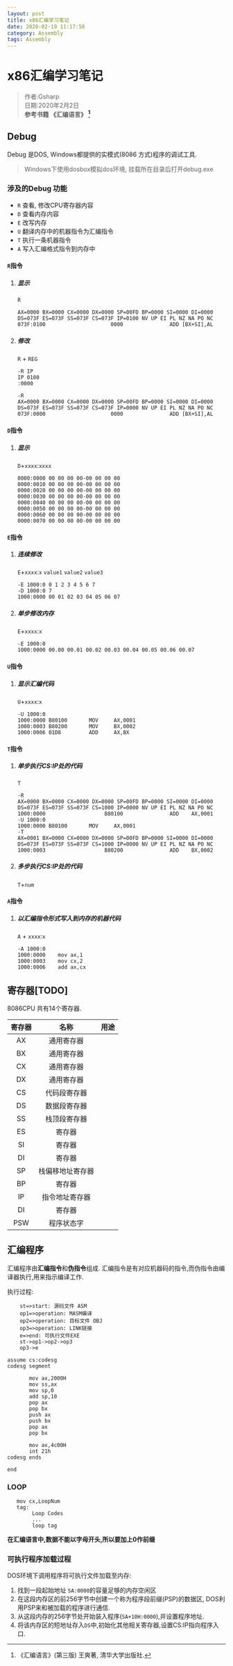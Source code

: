 ```yaml
---
layout: post
title: x86汇编学习笔记
date: 2020-02-19 11:17:58
category: Assembly
tags: Assembly
---
```

# x86汇编学习笔记 

>作者:Gsharp   
>日期:2020年2月2日  
>**参考书籍 《汇编语言》 [^1]**

## Debug

Debug 是DOS, Windows都提供的实模式(8086 方式)程序的调试工具.
> Windows下使用dosbox模拟dos环境, 挂载所在目录后打开debug.exe

### 涉及的Debug 功能

- `R` 查看, 修改CPU寄存器内容
- `D` 查看内存内容
- `E` 改写内存
- `U` 翻译内存中的机器指令为汇编指令
- `T` 执行一条机器指令
- `A` 写入汇编格式指令到内存中

#### `R`指令

1. #####  显示
   `R`
   ```Shell
   AX=0000 BX=0000 CX=0000 DX=0000 SP=00FD BP=0000 SI=0000 DI=0000 
   DS=073F ES=073F SS=073F CS=073F IP=0100 NV UP EI PL NZ NA PO NC
   073F:0100                     0000               ADD [BX+SI],AL
   ```

2. ##### 修改

   `R` + `REG`
   ```Shell
   -R IP
   IP 0100
   :0000
   
   -R
   AX=0000 BX=0000 CX=0000 DX=0000 SP=00FD BP=0000 SI=0000 DI=0000 
   DS=073F ES=073F SS=073F CS=073F IP=0000 NV UP EI PL NZ NA PO NC
   073F:0000                     0000               ADD [BX+SI],AL
   ```

#### `D`指令

1. ##### 显示
   
   `D`+`xxxx`:`xxxx`
   ```Shell
   0000:0000 00 00 00 00-00 00 00 00
   0000:0010 00 00 00 00-00 00 00 00
   0000:0020 00 00 00 00-00 00 00 00
   0000:0030 00 00 00 00-00 00 00 00
   0000:0040 00 00 00 00-00 00 00 00
   0000:0050 00 00 00 00-00 00 00 00
   0000:0060 00 00 00 00-00 00 00 00
   0000:0070 00 00 00 00-00 00 00 00
   ```

#### `E`指令

1. ##### 连续修改
   
   `E`+`xxxx`:`x` `value1` `value2` `value3` 

   ```Shell
   -E 1000:0 0 1 2 3 4 5 6 7
   -D 1000:0 7
   1000:0000 00 01 02 03 04 05 06 07
   ```   

2. ##### 单步修改内存
   
   `E`+`xxxx`:`x`

   ```Shell
   -E 1000:0
   1000:0000 00.00 00.01 00.02 00.03 00.04 00.05 00.06 00.07 
   ```

#### `U`指令

1. ##### 显示汇编代码
   `U`+`xxxx`:`x`

   ```Shell
   -U 1000:0
   1000:0000 B80100       MOV     AX,0001    
   1000:0003 B80200       MOV     BX,0002
   1000:0006 01D8         ADD     AX,BX
   ```
#### `T`指令

1. ##### 单步执行CS:IP处的代码
   `T`
   ```Shell
   -R
   AX=0000 BX=0000 CX=0000 DX=0000 SP=00FD BP=0000 SI=0000 DI=0000 
   DS=073F ES=073F SS=073F CS=1000 IP=0000 NV UP EI PL NZ NA PO NC
   1000:0000                   B80100               ADD    AX,0001
   -U 1000:0
   1000:0000 B80100       MOV     AX,0001
   -T 
   AX=0001 BX=0000 CX=0000 DX=0000 SP=00FD BP=0000 SI=0000 DI=0000 
   DS=073F ES=073F SS=073F CS=1000 IP=0000 NV UP EI PL NZ NA PO NC
   1000:0003                   B80200               ADD    BX,0002
   ```

2. ##### 多步执行CS:IP处的代码
   
   `T`+`num`
   
#### `A`指令

   
1. ##### 以汇编指令形式写入到内存的机器代码
    `A` + `xxxx`:`x`
    
    ```Shell
    -A 1000:0
    1000:0000    mov ax,1
    1000:0003    mov cx,2
    1000:0006    add ax,cx
    ```
## 寄存器[TODO]

8086CPU 共有14个寄存器.

|寄存器|名称|用途|
|:----:|:----:|:----:|
|AX|通用寄存器||
|BX|通用寄存器|
|CX|通用寄存器|
|DX|通用寄存器|
|CS|代码段寄存器|
|DS|数据段寄存器|
|SS|栈顶段寄存器|
|ES|寄存器|
|SI|寄存器|
|DI|寄存器|
|SP|栈偏移地址寄存器|
|BP|寄存器|
|IP|指令地址寄存器|
|DI|寄存器|
|PSW|程序状态字|

## 汇编程序

汇编程序由**汇编指令**和**伪指令**组成. 汇编指令是有对应机器码的指令,而伪指令由编译器执行,用来指示编译工作.

执行过程:
```flow
    st=>start: 源码文件 ASM
	op1=>operation: MASM编译
	op2=>operation: 目标文件 OBJ
	op3=>operation: LINK链接
	e=>end: 可执行文件EXE
	st->op1->op2->op3
    op3->e
```

``` asm6502
assume cs:codesg
codesg segment

       mov ax,2000H
       mov ss,ax
       mov sp,0
       add sp,10
       pop ax
       pop bx
       push ax
       push bx
       pop ax
       pop bx

       mov ax,4c00H
       int 21h
codesg ends

end
```

### LOOP
```asm6502
   mov cx,LoopNum
   tag:
        Loop Codes
        ...
        loop tag
```
**在汇编语言中,数据不能以字母开头,所以要加上0作前缀**

### 可执行程序加载过程 

DOS环境下调用程序将可执行文件加载至内存:
1. 找到一段起始地址 `SA:0000`的容量足够的内存空闲区
2. 在这段内存区的前256字节中创建一个称为程序段前缀(PSP)的数据区, DOS利用PSP来和被加载的程序进行通信.
3. 从这段内存的256字节处开始装入程序(`SA+10H:0000`),并设置程序地址.
4. 将该内存区的短地址存入`DS`中,初始化其他相关寄存器,设置CS:IP指向程序入口. 


[^1]: 《汇编语言》(第三版) 王爽著, 清华大学出版社.

